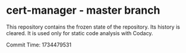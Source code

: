 # cert-manager - master branch

This repository contains the frozen state of the repository.
Its history is cleared. It is used only for static code
analysis with Codacy.

Commit Time: 1734479531